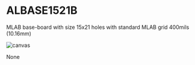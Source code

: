 <!--- module --->
# ALBASE1521B
<!--- Emodule --->

<!--- subtitle ---><!--- Esubtitle --->
MLAB base-board with size 15x21 holes with standard MLAB grid 400mils (10.16mm) 

![canvas](https://user-images.githubusercontent.com/5196729/236948092-ef369b0e-8ffe-41b2-8b1e-f1439b06e25c.png)

<!--- description --->None<!--- Edescription --->
            

